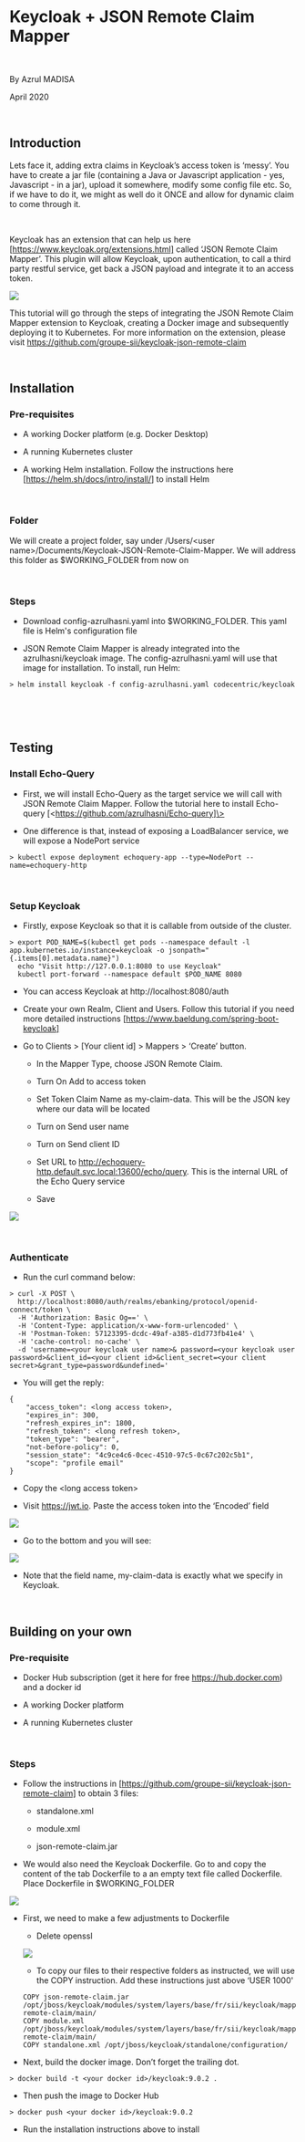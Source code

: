 Keycloak + JSON Remote Claim Mapper
===================================

 

By Azrul MADISA

April 2020

 

Introduction
------------

Lets face it, adding extra claims in Keycloak’s access token is ‘messy’. You
have to create a jar file (containing a Java or Javascript application - yes,
Javascript - in a jar), upload it somewhere, modify some config file etc. So, if
we have to do it, we might as well do it ONCE and allow for dynamic claim to
come through it.

 

Keycloak has an extension that can help us here
[https://www.keycloak.org/extensions.html] called ‘JSON Remote Claim Mapper’.
This plugin will allow Keycloak, upon authentication, to call a third party
restful service, get back a JSON payload and integrate it to an access token.

![](README.images/5xVv4d.jpg)

This tutorial will go through the steps of integrating the JSON Remote Claim
Mapper extension to Keycloak, creating a Docker image and subsequently deploying
it to Kubernetes. For more information on the extension, please visit
<https://github.com/groupe-sii/keycloak-json-remote-claim>

 

Installation
------------

### Pre-requisites

-   A working Docker platform (e.g. Docker Desktop)

-   A running Kubernetes cluster

-   A working Helm installation. Follow the instructions here
    [<https://helm.sh/docs/intro/install/>] to install Helm

 

### Folder

We will create a project folder, say under /Users/\<user
name\>/Documents/Keycloak-JSON-Remote-Claim-Mapper. We will address this folder
as \$WORKING_FOLDER from now on

 

### Steps

-   Download config-azrulhasni.yaml into \$WORKING_FOLDER. This yaml file is
    Helm's configuration file

-   JSON Remote Claim Mapper is already integrated into the azrulhasni/keycloak
    image. The config-azrulhasni.yaml will use that image for installation. To
    install, run Helm:

~~~~~~~~~~~~~~~~~~~~~~~~~~~~~~~~~~~~~~~~~~~~~~~~~~~~~~~~~~~~~~~~~~~~~~~~~~~~~~~~
> helm install keycloak -f config-azrulhasni.yaml codecentric/keycloak
~~~~~~~~~~~~~~~~~~~~~~~~~~~~~~~~~~~~~~~~~~~~~~~~~~~~~~~~~~~~~~~~~~~~~~~~~~~~~~~~

 

 

Testing
-------

### Install Echo-Query

-   First, we will install Echo-Query as the target service we will call with
    JSON Remote Claim Mapper. Follow the tutorial here to install Echo-query
    [\<https://github.com/azrulhasni/Echo-query]\>

-   One difference is that, instead of exposing a LoadBalancer service, we will
    expose a NodePort service

~~~~~~~~~~~~~~~~~~~~~~~~~~~~~~~~~~~~~~~~~~~~~~~~~~~~~~~~~~~~~~~~~~~~~~~~~~~~~~~~
> kubectl expose deployment echoquery-app --type=NodePort --name=echoquery-http
~~~~~~~~~~~~~~~~~~~~~~~~~~~~~~~~~~~~~~~~~~~~~~~~~~~~~~~~~~~~~~~~~~~~~~~~~~~~~~~~

 

### Setup Keycloak

-   Firstly, expose Keycloak so that it is callable from outside of the cluster.

~~~~~~~~~~~~~~~~~~~~~~~~~~~~~~~~~~~~~~~~~~~~~~~~~~~~~~~~~~~~~~~~~~~~~~~~~~~~~~~~
> export POD_NAME=$(kubectl get pods --namespace default -l app.kubernetes.io/instance=keycloak -o jsonpath="{.items[0].metadata.name}")
  echo "Visit http://127.0.0.1:8080 to use Keycloak"
  kubectl port-forward --namespace default $POD_NAME 8080
~~~~~~~~~~~~~~~~~~~~~~~~~~~~~~~~~~~~~~~~~~~~~~~~~~~~~~~~~~~~~~~~~~~~~~~~~~~~~~~~

-   You can access Keycloak at http://localhost:8080/auth

-   Create your own Realm, Client and Users. Follow this tutorial if you need
    more detailed instructions [<https://www.baeldung.com/spring-boot-keycloak]>

-   Go to Clients \> [Your client id] \> Mappers \> ‘Create’ button.

    -   In the Mapper Type, choose JSON Remote Claim.

    -   Turn On Add to access token

    -   Set Token Claim Name as my-claim-data. This will be the JSON key where
        our data will be located

    -   Turn on Send user name

    -   Turn on Send client ID

    -   Set URL to http://echoquery-http.default.svc.local:13600/echo/query.
        This is the internal URL of the Echo Query service

    -   Save  
        

![](README.images/CGZL8T.jpg)

 

### Authenticate

-   Run the curl command below:

~~~~~~~~~~~~~~~~~~~~~~~~~~~~~~~~~~~~~~~~~~~~~~~~~~~~~~~~~~~~~~~~~~~~~~~~~~~~~~~~
> curl -X POST \
  http://localhost:8080/auth/realms/ebanking/protocol/openid-connect/token \
  -H 'Authorization: Basic Og==' \
  -H 'Content-Type: application/x-www-form-urlencoded' \
  -H 'Postman-Token: 57123395-dcdc-49af-a385-d1d773fb41e4' \
  -H 'cache-control: no-cache' \
  -d 'username=<your keycloak user name>& password=<your keycloak user password>&client_id=<your client id>&client_secret=<your client secret>&grant_type=password&undefined='
~~~~~~~~~~~~~~~~~~~~~~~~~~~~~~~~~~~~~~~~~~~~~~~~~~~~~~~~~~~~~~~~~~~~~~~~~~~~~~~~

-   You will get the reply:

~~~~~~~~~~~~~~~~~~~~~~~~~~~~~~~~~~~~~~~~~~~~~~~~~~~~~~~~~~~~~~~~~~~~~~~~~~~~~~~~
{
    "access_token": <long access token>,
    "expires_in": 300,
    "refresh_expires_in": 1800,
    "refresh_token": <long refresh token>,
    "token_type": "bearer",
    "not-before-policy": 0,
    "session_state": "4c9ce4c6-0cec-4510-97c5-0c67c202c5b1",
    "scope": "profile email"
}
~~~~~~~~~~~~~~~~~~~~~~~~~~~~~~~~~~~~~~~~~~~~~~~~~~~~~~~~~~~~~~~~~~~~~~~~~~~~~~~~

-   Copy the \<long access token\>

-   Visit https://jwt.io. Paste the access token into the ‘Encoded’ field

![](README.images/1I1cLj.jpg)

-   Go to the bottom and you will see:

![](README.images/uRLX6u.jpg)

-   Note that the field name, my-claim-data is exactly what we specify in
    Keycloak.

 

Building on your own
--------------------

### Pre-requisite

-   Docker Hub subscription (get it here for free https://hub.docker.com) and a
    docker id

-   A working Docker platform

-   A running Kubernetes cluster

 

### Steps

-   Follow the instructions in
    [https://github.com/groupe-sii/keycloak-json-remote-claim] to obtain 3
    files:

    -   standalone.xml

    -   module.xml

    -   json-remote-claim.jar

-   We would also need the Keycloak Dockerfile. Go to and copy the content of
    the tab Dockerfile to a an empty text file called Dockerfile. Place
    Dockerfile in \$WORKING_FOLDER

![](README.images/KV6U8J.jpg)

-   First, we need to make a few adjustments to Dockerfile

    -   Delete openssl

    ![](README.images/E7hxNc.jpg)

    -   To copy our files to their respective folders as instructed, we will use
        the COPY instruction. Add these instructions just above ‘USER 1000'

    ~~~~~~~~~~~~~~~~~~~~~~~~~~~~~~~~~~~~~~~~~~~~~~~~~~~~~~~~~~~~~~~~~~~~~~~~~~~~
    COPY json-remote-claim.jar /opt/jboss/keycloak/modules/system/layers/base/fr/sii/keycloak/mapper/json-remote-claim/main/
    COPY module.xml /opt/jboss/keycloak/modules/system/layers/base/fr/sii/keycloak/mapper/json-remote-claim/main/
    COPY standalone.xml /opt/jboss/keycloak/standalone/configuration/
    ~~~~~~~~~~~~~~~~~~~~~~~~~~~~~~~~~~~~~~~~~~~~~~~~~~~~~~~~~~~~~~~~~~~~~~~~~~~~

-   Next, build the docker image. Don’t forget the trailing dot.

~~~~~~~~~~~~~~~~~~~~~~~~~~~~~~~~~~~~~~~~~~~~~~~~~~~~~~~~~~~~~~~~~~~~~~~~~~~~~~~~
> docker build -t <your docker id>/keycloak:9.0.2 .
~~~~~~~~~~~~~~~~~~~~~~~~~~~~~~~~~~~~~~~~~~~~~~~~~~~~~~~~~~~~~~~~~~~~~~~~~~~~~~~~

-   Then push the image to Docker Hub

~~~~~~~~~~~~~~~~~~~~~~~~~~~~~~~~~~~~~~~~~~~~~~~~~~~~~~~~~~~~~~~~~~~~~~~~~~~~~~~~
> docker push <your docker id>/keycloak:9.0.2
~~~~~~~~~~~~~~~~~~~~~~~~~~~~~~~~~~~~~~~~~~~~~~~~~~~~~~~~~~~~~~~~~~~~~~~~~~~~~~~~

-   Run the installation instructions above to install
